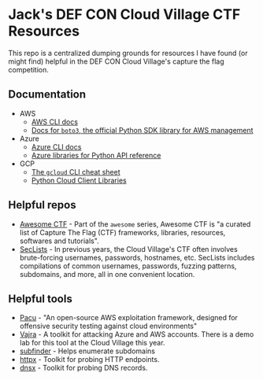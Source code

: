 # Jack's DEF CON Cloud Village CTF Resources

This repo is a centralized dumping grounds for resources I have found (or might find) helpful in the DEF CON Cloud Village's capture the flag competition.

## Documentation

* AWS
    * [AWS CLI docs](https://awscli.amazonaws.com/v2/documentation/api/latest/reference/index.html)
    * [Docs for `boto3`, the official Python SDK library for AWS management](https://boto3.amazonaws.com/v1/documentation/api/latest/index.html)
* Azure
    * [Azure CLI docs](https://docs.microsoft.com/en-us/cli/azure/)
    * [Azure libraries for Python API reference](https://docs.microsoft.com/en-us/azure/developer/python/sdk-library-api-reference)
* GCP
    * [The `gcloud` CLI cheat sheet](https://cloud.google.com/sdk/docs/cheatsheet)
    * [Python Cloud Client Libraries](https://cloud.google.com/python/docs/reference)

## Helpful repos

* [Awesome CTF](https://github.com/apsdehal/awesome-ctf) - Part of the `awesome` series, Awesome CTF is "a curated list of Capture The Flag (CTF) frameworks, libraries, resources, softwares and tutorials".
* [SecLists](https://github.com/danielmiessler/SecLists) - In previous years, the Cloud Village's CTF often involves brute-forcing usernames, passwords, hostnames, etc. SecLists includes compilations of common usernames, passwords, fuzzing patterns, subdomains, and more, all in one convenient location.

## Helpful tools

* [Pacu](https://github.com/RhinoSecurityLabs/pacu) - "An open-source AWS exploitation framework, designed for offensive security testing against cloud environments"
* [Vajra](https://github.com/TROUBLE-1/Vajra) - A toolkit for attacking Azure and AWS accounts. There is a demo lab for this tool at the Cloud Village this year.
* [subfinder](https://github.com/projectdiscovery/subfinder) - Helps enumerate subdomains
* [httpx](https://github.com/projectdiscovery/httpx) - Toolkit for probing HTTP endpoints.
* [dnsx](https://github.com/projectdiscovery/dnsx) - Toolkit for probing DNS records.